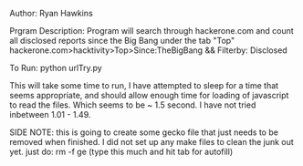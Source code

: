 Author: Ryan Hawkins




Prgram Description:
	Program will search through hackerone.com and count all disclosed reports since the Big Bang under the tab "Top"
	hackerone.com>hacktivity>Top>Since:TheBigBang && Filterby: Disclosed


To Run:
	python urlTry.py

This will take some time to run, I have attempted to sleep for a time that seems appropriate, and should allow enough time
for loading of javascript to read the files. Which seems to be ~ 1.5 second. I have not tried inbetween 1.01 - 1.49.

SIDE NOTE:
this is going to create some gecko file that just needs to be removed when finished. I did not set up any make files to clean
the junk out yet. just do:
rm -f ge  (type this much and hit tab for autofill)
